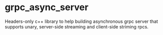 # grpc_async_server
Headers-only c++ library to help building asynchronous grpc server that supports unary,
server-side streaming and client-side striming rpcs. 

